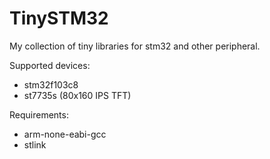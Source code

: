 # TinySTM32
My collection of tiny libraries for stm32 and other peripheral.

Supported devices:
- stm32f103c8
- st7735s (80x160 IPS TFT)

Requirements:
- arm-none-eabi-gcc
- stlink
